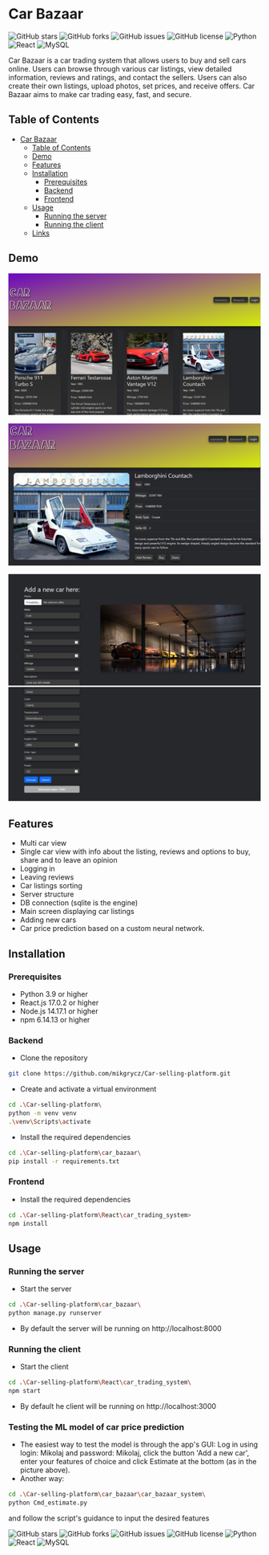 


# Car Bazaar

![GitHub stars](https://img.shields.io/github/stars/mikgrycz/Car-selling-platform?style=social)
![GitHub forks](https://img.shields.io/github/forks/mikgrycz/Car-selling-platform?style=social)
![GitHub issues](https://img.shields.io/github/issues/mikgrycz/Car-selling-platform)
![GitHub license](https://img.shields.io/github/license/mikgrycz/Car-selling-platform)
![Python](https://img.shields.io/badge/python-3.9-blue)
![React](https://img.shields.io/badge/react-17.0.2-blue)
![MySQL](https://img.shields.io/badge/mysql-8.0.25-blue)

Car Bazaar is a car trading system that allows users to buy and sell cars online. Users can browse through various car listings, view detailed information, reviews and ratings, and contact the sellers. Users can also create their own listings, upload photos, set prices, and receive offers. Car Bazaar aims to make car trading easy, fast, and secure.

## Table of Contents

- [Car Bazaar](#car-bazaar)
  - [Table of Contents](#table-of-contents)
  - [Demo](#demo)
  - [Features](#features)
  - [Installation](#installation)
    - [Prerequisites](#prerequisites)
    - [Backend](#backend)
    - [Frontend](#frontend)
  - [Usage](#usage)
    - [Running the server](#running-the-server)
    - [Running the client](#running-the-client)
  - [Links](#links)

## Demo

![Main Screen](main_screen.png)

![Car Screen](car_screen.png)

![Add car 1](listing_1.png)
![Add car 2](listing_2.png)
## Features

- Multi car view
- Single car view with info about the listing, reviews and options to buy, share and to leave an opinion
- Logging in
- Leaving reviews
- Car listings sorting
- Server structure
- DB connection (sqlite is the engine)
- Main screen displaying car listings
- Adding new cars
- Car price prediction based on a custom neural network.

## Installation

### Prerequisites 

- Python 3.9 or higher
- React.js 17.0.2 or higher
- Node.js 14.17.1 or higher
- npm 6.14.13 or higher

### Backend

- Clone the repository

```bash
git clone https://github.com/mikgrycz/Car-selling-platform.git
```

- Create and activate a virtual environment

```bash
cd .\Car-selling-platform\
python -m venv venv
.\venv\Scripts\activate
```

- Install the required dependencies

```bash
cd .\Car-selling-platform\car_bazaar\
pip install -r requirements.txt
```

### Frontend

- Install the required dependencies

```bash
cd .\Car-selling-platform\React\car_trading_system>
npm install
```

## Usage

### Running the server

- Start the server

```bash
cd .\Car-selling-platform\car_bazaar\
python manage.py runserver
```

- By default the server will be running on http://localhost:8000


### Running the client

- Start the client

```bash
cd .\Car-selling-platform\React\car_trading_system\
npm start
```

- By default he client will be running on http://localhost:3000

### Testing the ML model of car price prediction
- The easiest way to test the model is through the app's GUI: Log in using login: Mikolaj and password: Mikolaj, 
click the button 'Add a new car', enter your features of choice and click Estimate at the bottom (as in the picture above).
- Another way:
```bash
cd .\Car-selling-platform\car_bazaar\car_bazaar_system\
python Cmd_estimate.py
```
and follow the script's guidance to input the desired features


![GitHub stars](https://img.shields.io/github/stars/mikgrycz/Car-selling-platform?style=social)
![GitHub forks](https://img.shields.io/github/forks/mikgrycz/Car-selling-platform?style=social)
![GitHub issues](https://img.shields.io/github/issues/mikgrycz/Car-selling-platform)
![GitHub license](https://img.shields.io/github/license/mikgrycz/Car-selling-platform)
![Python](https://img.shields.io/badge/python-3.9-blue)
![React](https://img.shields.io/badge/react-17.0.2-blue)
![MySQL](https://img.shields.io/badge/mysql-8.0.25-blue)
